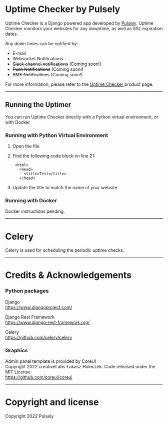 
# Uptime Checker by Pulsely

Uptime Checker is a Django powered app developed by [Pulsely](https://www.pulsely.com/).
Uptime Checker monitors your websites for any downtime, as well as SSL expiration dates.

Any down times can be notified by:
- E-mail
- Websocket Notifications
- <strike>Slack channel notifications</strike> (Coming soon!)
- <strike>Push Notifications</strike> (Coming soon!)
- <strike>SMS Notifications</strike> (Coming soon!)

For more information, please refer to the [Uptime Checker](https://www.pulsely.com/products/uptime-checker/) product page.

---

## Running the Uptimer

You can run Uptime Checker directly with a Python virtual environment, or with Docker

### Running with Python Virtual Environment

1. Open the file.
2. Find the following code block on line 21:

        <html>
          <head>
            <title>Test</title>
          </head>

3. Update the title to match the name of your website.

### Running with Docker

Docker instructions pending.

---

###

# Celery

Celery is used for scheduling the periodic uptime checks.



---

# Credits & Acknowledgements

### Python packages

Django  
https://www.djangoproject.com/

Django Rest Framework  
https://www.django-rest-framework.org/

Celery  
https://github.com/celery/celery

### Graphics

Admin panel template is provided by CoreUI  
Copyright 2022 creativeLabs Łukasz Holeczek. Code released under the MIT License   
https://github.com/coreui/coreui


---

# Copyright and license

Copyright 2022 Pulsely